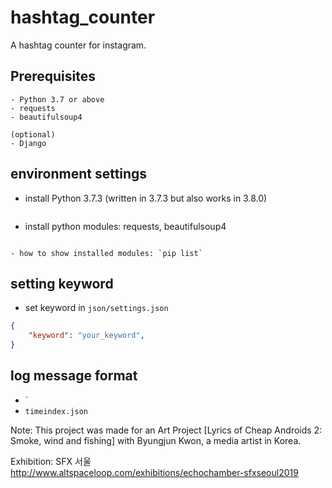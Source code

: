 # hashtag_counter

A hashtag counter for instagram.

## Prerequisites

```
- Python 3.7 or above
- requests
- beautifulsoup4

(optional)
- Django
```

## environment settings

- install Python 3.7.3 (written in 3.7.3 but also works in 3.8.0)

```bash
```

- install python modules: requests, beautifulsoup4

```bash
```

    - how to show installed modules: `pip list`

## setting keyword

- set keyword in `json/settings.json`

```json
{
    "keyword": "your_keyword",
}
```

## log message format

- `
- `timeindex.json`





Note: This project was made for an Art Project [Lyrics of Cheap Androids 2: Smoke, wind and fishing] with Byungjun Kwon, a media artist in Korea. 

Exhibition:
SFX 서울
    http://www.altspaceloop.com/exhibitions/echochamber-sfxseoul2019
